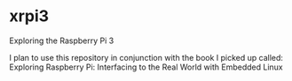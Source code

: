 # xrpi3
Exploring the Raspberry Pi 3

I plan to use this repository in conjunction with the book I picked up called: Exploring Raspberry Pi: Interfacing to the Real World with Embedded Linux
